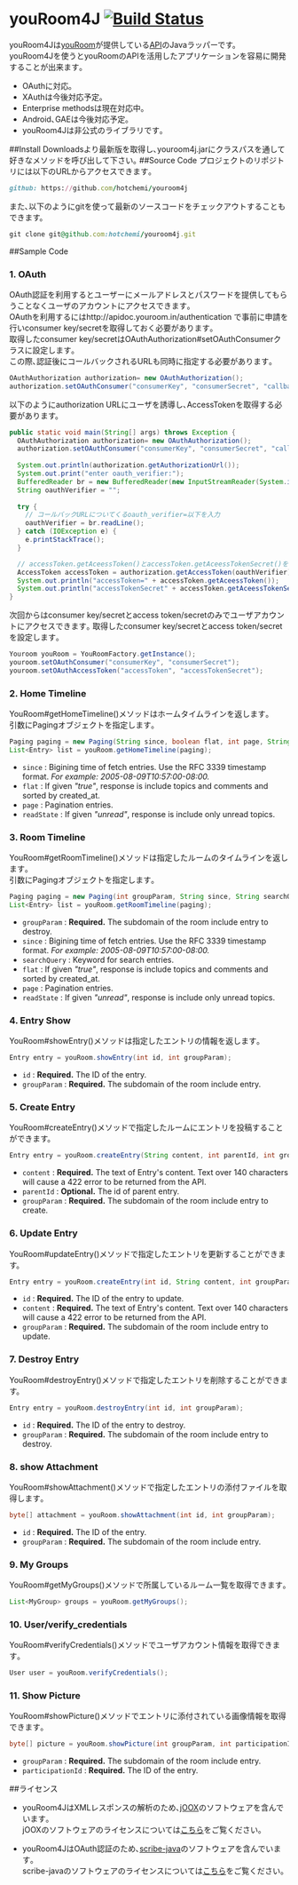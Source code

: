 youRoom4J [![Build Status](https://secure.travis-ci.org/rochefort/gem-search.png)](http://travis-ci.org/rochefort/gem-search)
=========
youRoom4Jは<a target="blank" href="https://www.youroom.in">youRoom</a>が提供している<a target="blank" href="http://apidoc.youroom.in">API</a>のJavaラッパーです。<br/>
youRoom4Jを使うとyouRoomのAPIを活用したアプリケーションを容易に開発することが出来ます｡<br/>

* OAuthに対応｡
* XAuthは今後対応予定｡
* Enterprise methodsは現在対応中｡
* Android､GAEは今後対応予定｡
* youRoom4Jは非公式のライブラリです｡

##Install
Downloadsより最新版を取得し､youroom4j.jarにクラスパスを通して好きなメソッドを呼び出して下さい｡
##Source Code
プロジェクトのリポジトリには以下のURLからアクセスできます｡
```ruby
github: https://github.com/hotchemi/youroom4j
```
また､以下のようにgitを使って最新のソースコードをチェックアウトすることもできます。
```ruby
git clone git@github.com:hotchemi/youroom4j.git
```
##Sample Code
### 1. OAuth
OAuth認証を利用するとユーザーにメールアドレスとパスワードを提供してもらうことなくユーザのアカウントにアクセスできます｡<br/>
OAuthを利用するにはhttp://apidoc.youroom.in/authentication で事前に申請を行いconsumer key/secretを取得しておく必要があります｡<br/>
取得したconsumer key/secretはOAuthAuthorization#setOAuthConsumerクラスに設定します｡<br/>
この際､認証後にコールバックされるURLも同時に指定する必要があります｡
```java
OAuthAuthorization authorization= new OAuthAuthorization();
authorization.setOAuthConsumer("consumerKey", "consumerSecret", "callbackUrl");
```
以下のようにauthorization URLにユーザを誘導し､AccessTokenを取得する必要があります。
```java
public static void main(String[] args) throws Exception {
  OAuthAuthorization authorization= new OAuthAuthorization();
  authorization.setOAuthConsumer("consumerKey", "consumerSecret", "callbackUrl");
  
  System.out.println(authorization.getAuthorizationUrl());
  System.out.print("enter oauth_verifier:");
  BufferedReader br = new BufferedReader(new InputStreamReader(System.in));
  String oauthVerifier = "";
  
  try {
    // コールバックURLについてくるoauth_verifier=以下を入力
    oauthVerifier = br.readLine();
  } catch (IOException e) {
    e.printStackTrace();
  }

  // accessToken.getAceessToken()とaccessToken.getAceessTokenSecret()を永続化
  AccessToken accessToken = authorization.getAccessToken(oauthVerifier);
  System.out.println("accessToken=" + accessToken.getAceessToken());
  System.out.println("accessTokenSecret" + accessToken.getAceessTokenSecret());
}
```
次回からはconsumer key/secretとaccess token/secretのみでユーザアカウントにアクセスできます｡
取得したconsumer key/secretとaccess token/secretを設定します｡
```java
Youroom youRoom = YouRoomFactory.getInstance();
youroom.setOAuthConsumer("consumerKey", "consumerSecret");
youroom.setOAuthAccessToken("accessToken", "accessTokenSecret");
```
### 2. Home Timeline
YouRoom#getHomeTimeline()メソッドはホームタイムラインを返します｡<br/>
引数にPagingオブジェクトを指定します｡
```java
Paging paging = new Paging(String since, boolean flat, int page, String readState);
List<Entry> list = youRoom.getHomeTimeline(paging);
```
+ `since` :
  Bigining time of fetch entries. Use the RFC 3339 timestamp format. _For example: 2005-08-09T10:57:00-08:00._
+ `flat` :
  If given _"true"_, response is include topics and comments and sorted by created_at.
+ `page` :
  Pagination entries.
+ `readState` :
  If given _"unread"_, response is include only unread topics.

### 3. Room Timeline
YouRoom#getRoomTimeline()メソッドは指定したルームのタイムラインを返します｡<br/>
引数にPagingオブジェクトを指定します｡
```java
Paging paging = new Paging(int groupParam, String since, String searchQuery, boolean flat, int page, String readState);
List<Entry> list = youRoom.getRoomTimeline(paging);
```
+ `groupParam` :
  __Required.__ The subdomain of the room include entry to destroy.
+ `since` :
  Bigining time of fetch entries. Use the RFC 3339 timestamp format. _For example: 2005-08-09T10:57:00-08:00._
+ `searchQuery` :
  Keyword for search entries.
+ `flat` :
  If given _"true"_, response is include topics and comments and sorted by created_at.
+ `page` :
  Pagination entries.
+ `readState` :
  If given _"unread"_, response is include only unread topics.

### 4. Entry Show
YouRoom#showEntry()メソッドは指定したエントリの情報を返します｡
```java
Entry entry = youRoom.showEntry(int id, int groupParam);
```
+ `id` :
  __Required.__ The ID of the entry.
+ `groupParam` :
  __Required.__ The subdomain of the room include entry.

### 5. Create Entry
YouRoom#createEntry()メソッドで指定したルームにエントリを投稿することができます。
```java
Entry entry = youRoom.createEntry(String content, int parentId, int groupParam);
```
+ `content` :
  __Required.__ The text of Entry's content. Text over 140 characters will cause a 422 error to be returned from the API.
+ `parentId` :
  __Optional.__ The id of parent entry.
+ `groupParam` :
  __Required.__ The subdomain of the room include entry to create.

### 6. Update Entry
YouRoom#updateEntry()メソッドで指定したエントリを更新することができます。
```java
Entry entry = youRoom.createEntry(int id, String content, int groupParam);
```
+ `id` :
  __Required.__ The ID of the entry to update.
+ `content` :
  __Required.__ The text of Entry's content. Text over 140 characters will cause a 422 error to be returned from the API.
+ `groupParam` :
  __Required.__ The subdomain of the room include entry to update.

### 7. Destroy Entry
YouRoom#destroyEntry()メソッドで指定したエントリを削除することができます。
```java
Entry entry = youRoom.destroyEntry(int id, int groupParam);
```
+ `id` :
  __Required.__ The ID of the entry to destroy.
+ `groupParam` :
  __Required.__ The subdomain of the room include entry to destroy.

### 8. show Attachment
YouRoom#showAttachment()メソッドで指定したエントリの添付ファイルを取得します｡
```java
byte[] attachment = youRoom.showAttachment(int id, int groupParam);
```
+ `id` :
  __Required.__ The ID of the entry.
+ `groupParam` :
  __Required.__ The subdomain of the room include entry.

### 9. My Groups
YouRoom#getMyGroups()メソッドで所属しているルーム一覧を取得できます｡
```java
List<MyGroup> groups = youRoom.getMyGroups();
```
### 10. User/verify_credentials
YouRoom#verifyCredentials()メソッドでユーザアカウント情報を取得できます｡
```java
User user = youRoom.verifyCredentials();
```    
### 11. Show Picture
YouRoom#showPicture()メソッドでエントリに添付されている画像情報を取得できます｡
```java
byte[] picture = youRoom.showPicture(int groupParam, int participationId);
```
+ `groupParam` :
  __Required.__ The subdomain of the room include entry.
+ `participationId` :
  __Required.__ The ID of the entry.

##ライセンス
* youRoom4JはXMLレスポンスの解析のため､<a target="blank" href="http://code.google.com/p/joox/">jOOX</a>のソフトウェアを含んでいます｡<br/>
jOOXのソフトウェアのライセンスについては<a target="blank" href="http://www.apache.org/licenses/">こちら</a>をご覧ください｡<br/>

* youRoom4JはOAuth認証のため､<a target="blank" href="https://github.com/fernandezpablo85/scribe-java">scribe-java</a>のソフトウェアを含んでいます｡<br/>
scribe-javaのソフトウェアのライセンスについては<a target="blank" href="https://github.com/fernandezpablo85/scribe-java/blob/master/LICENSE.txt">こちら</a>をご覧ください。